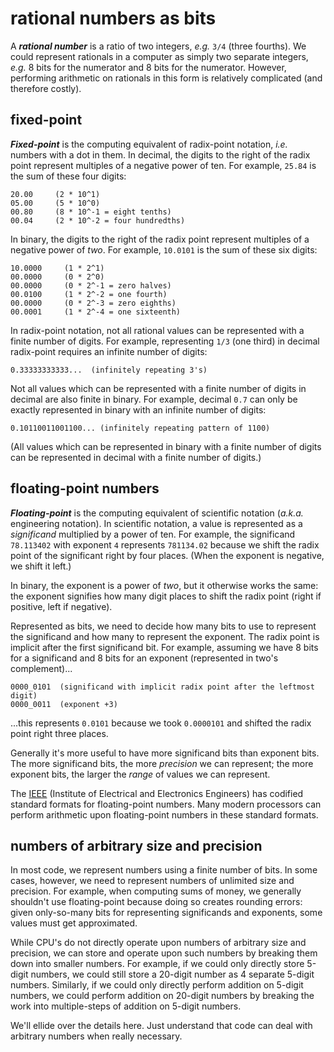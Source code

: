 # rational numbers as bits

A ***rational number*** is a ratio of two integers, *e.g.* `3/4` (three fourths). We could represent rationals in a computer as simply two separate integers, *e.g.* 8 bits for the numerator and 8 bits for the numerator. However, performing arithmetic on rationals in this form is relatively complicated (and therefore costly).

## fixed-point

***Fixed-point*** is the computing equivalent of radix-point notation, *i.e.* numbers with a dot in them. In decimal, the digits to the right of the radix point represent multiples of a negative power of ten. For example, `25.84` is the sum of these four digits:

```
20.00     (2 * 10^1)
05.00     (5 * 10^0)
00.80     (8 * 10^-1 = eight tenths)
00.04     (2 * 10^-2 = four hundredths)
```

In binary, the digits to the right of the radix point represent multiples of a negative power of *two*. For example, `10.0101` is the sum of these six digits:

```
10.0000     (1 * 2^1)
00.0000     (0 * 2^0)
00.0000     (0 * 2^-1 = zero halves)
00.0100     (1 * 2^-2 = one fourth)
00.0000     (0 * 2^-3 = zero eighths)
00.0001     (1 * 2^-4 = one sixteenth)
```

In radix-point notation, not all rational values can be represented with a finite number of digits. For example, representing `1/3` (one third) in decimal radix-point requires an infinite number of digits:

```
0.33333333333...  (infinitely repeating 3's)
```

Not all values which can be represented with a finite number of digits in decimal are also finite in binary. For example, decimal `0.7` can only be exactly represented in binary with an infinite number of digits:

```
0.10110011001100... (infinitely repeating pattern of 1100)
```

(All values which can be represented in binary with a finite number of digits can be represented in decimal with a finite number of digits.)

## floating-point numbers

***Floating-point*** is the computing equivalent of scientific notation (*a.k.a.* engineering notation). In scientific notation, a value is represented as a *significand* multiplied by a power of ten. For example, the significand `78.113402` with exponent `4` represents `781134.02` because we shift the radix point of the significant right by four places. (When the exponent is negative, we shift it left.)

In binary, the exponent is a power of *two*, but it otherwise works the same: the exponent signifies how many digit places to shift the radix point (right if positive, left if negative).

Represented as bits, we need to decide how many bits to use to represent the significand and how many to represent the exponent. The radix point is implicit after the first significand bit. For example, assuming we have 8 bits for a significand and 8 bits for an exponent (represented in two's complement)...

```
0000_0101  (significand with implicit radix point after the leftmost digit)
0000_0011  (exponent +3)
```

...this represents `0.0101` because we took `0.0000101` and shifted the radix point right three places.

Generally it's more useful to have more significand bits than exponent bits. The more significand bits, the more *precision* we can represent; the more exponent bits, the larger the *range* of values we can represent.

The [IEEE](https://en.wikipedia.org/wiki/Institute_of_Electrical_and_Electronics_Engineers) (Institute of Electrical and Electronics Engineers) has codified standard formats for floating-point numbers. Many modern processors can perform arithmetic upon floating-point numbers in these standard formats.

## numbers of arbitrary size and precision 

In most code, we represent numbers using a finite number of bits. In some cases, however, we need to represent numbers of unlimited size and precision. For example, when computing sums of money, we generally shouldn't use floating-point because doing so creates rounding errors: given only-so-many bits for representing significands and exponents, some values must get approximated.

While CPU's do not directly operate upon numbers of arbitrary size and precision, we can store and operate upon such numbers by breaking them down into smaller numbers. For example, if we could only directly store 5-digit numbers, we could still store a 20-digit number as 4 separate 5-digit numbers. Similarly, if we could only directly perform addition on 5-digit numbers, we could perform addition on 20-digit numbers by breaking the work into multiple-steps of addition on 5-digit numbers.

We'll ellide over the details here. Just understand that code can deal with arbitrary numbers when really necessary.